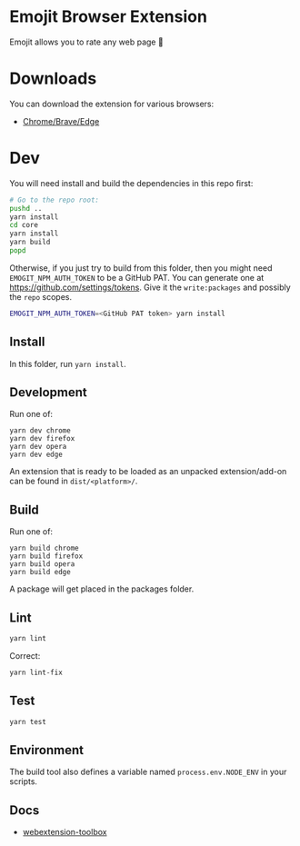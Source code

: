 # Emojit Browser Extension
Emojit allows you to rate any web page 🤯

# Downloads
You can download the extension for various browsers:
* [Chrome/Brave/Edge](https://chrome.google.com/webstore/detail/fdaopifdchifnfaiammaknlaniecbdmo)

# Dev
You will need install and build the dependencies in this repo first:
```bash
# Go to the repo root:
pushd ..
yarn install
cd core
yarn install
yarn build
popd
```

Otherwise, if you just try to build from this folder, then you might need `EMOGIT_NPM_AUTH_TOKEN` to be a GitHub PAT.
You can generate one at https://github.com/settings/tokens.
Give it the `write:packages` and possibly the `repo` scopes.
```bash
EMOGIT_NPM_AUTH_TOKEN=<GitHub PAT token> yarn install
```

## Install
In this folder, run `yarn install`.

## Development
Run one of:

    yarn dev chrome
    yarn dev firefox
    yarn dev opera
    yarn dev edge

An extension that is ready to be loaded as an unpacked extension/add-on can be found in `dist/<platform>/`.

## Build
Run one of:

    yarn build chrome
    yarn build firefox
    yarn build opera
    yarn build edge

A package will get placed in the packages folder.

## Lint
```bash
yarn lint
```

Correct:
```bash
yarn lint-fix
```

## Test
```bash
yarn test
```

## Environment
The build tool also defines a variable named `process.env.NODE_ENV` in your scripts. 

## Docs
* [webextension-toolbox](https://github.com/HaNdTriX/webextension-toolbox)
